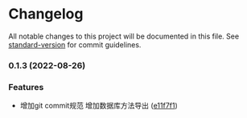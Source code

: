 # Changelog

All notable changes to this project will be documented in this file. See [standard-version](https://github.com/conventional-changelog/standard-version) for commit guidelines.

### 0.1.3 (2022-08-26)


### Features

* 增加git commit规范 增加数据库方法导出 ([e11f7f1](https://github.com/wastone/generate/commit/e11f7f1b85a4da0611dedb4f4963a8fcf6a37293))
